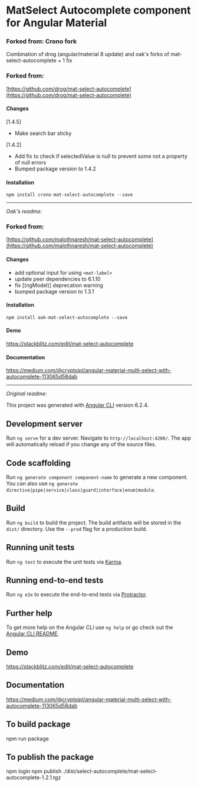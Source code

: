 # MatSelect Autocomplete component for Angular Material

### Forked from: Crono fork
Combination of drog (angular/material 8 update) and oak's forks of mat-select-autocomplete + 1 fix

### Forked from:

[https://github.com/drog/mat-select-autocomplete](https://github.com/drog/mat-select-autocomplete)

#### Changes

[1.4.5]
- Make search bar sticky

[1.4.2]
- Add fix to check if selectedValue is null to prevent some not a property of null errors
- Bumped package version to 1.4.2

#### Installation

`npm install crono-mat-select-autocomplete --save`

---

_Oak's readme:_

### Forked from:

[https://github.com/malothnaresh/mat-select-autocomplete](https://github.com/malothnaresh/mat-select-autocomplete)

#### Changes

- add optional input for using `<mat-label>`
- update peer dependencies to 6.1.10
- fix [(ngModel)] deprecation warning
- bumped package version to 1.3.1

#### Installation

`npm install oak-mat-select-autocomplete --save`

#### Demo

https://stackblitz.com/edit/mat-select-autocomplete

#### Documentation

https://medium.com/@cryptoipl/angular-material-multi-select-with-autocomplete-113065d58dab

---

_Original readme:_

This project was generated with [Angular CLI](https://github.com/angular/angular-cli) version 6.2.4.

## Development server

Run `ng serve` for a dev server. Navigate to `http://localhost:4200/`. The app will automatically reload if you change any of the source files.

## Code scaffolding

Run `ng generate component component-name` to generate a new component. You can also use `ng generate directive|pipe|service|class|guard|interface|enum|module`.

## Build

Run `ng build` to build the project. The build artifacts will be stored in the `dist/` directory. Use the `--prod` flag for a production build.

## Running unit tests

Run `ng test` to execute the unit tests via [Karma](https://karma-runner.github.io).

## Running end-to-end tests

Run `ng e2e` to execute the end-to-end tests via [Protractor](http://www.protractortest.org/).

## Further help

To get more help on the Angular CLI use `ng help` or go check out the [Angular CLI README](https://github.com/angular/angular-cli/blob/master/README.md).

## Demo

https://stackblitz.com/edit/mat-select-autocomplete

## Documentation

https://medium.com/@cryptoipl/angular-material-multi-select-with-autocomplete-113065d58dab

## To build package

npm run package

## To publish the package

npm login
npm publish ./dist/select-autocomplete/mat-select-autocomplete-1.2.1.tgz
